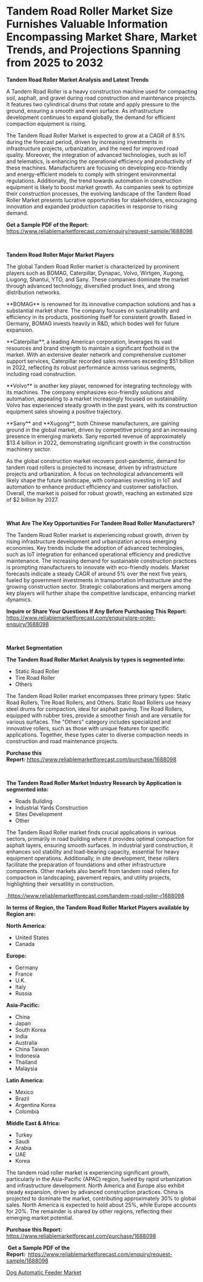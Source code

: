 <p><h1>Tandem Road Roller Market Size Furnishes Valuable Information Encompassing Market Share, Market Trends, and Projections Spanning from 2025 to 2032</h1></p><p><strong>Tandem Road Roller Market Analysis and Latest Trends</strong></p>
<p><p>A Tandem Road Roller is a heavy construction machine used for compacting soil, asphalt, and gravel during road construction and maintenance projects. It features two cylindrical drums that rotate and apply pressure to the ground, ensuring a smooth and even surface. As infrastructure development continues to expand globally, the demand for efficient compaction equipment is rising.</p><p>The Tandem Road Roller Market is expected to grow at a CAGR of 8.5% during the forecast period, driven by increasing investments in infrastructure projects, urbanization, and the need for improved road quality. Moreover, the integration of advanced technologies, such as IoT and telematics, is enhancing the operational efficiency and productivity of these machines. Manufacturers are focusing on developing eco-friendly and energy-efficient models to comply with stringent environmental regulations. Additionally, the trend towards automation in construction equipment is likely to boost market growth. As companies seek to optimize their construction processes, the evolving landscape of the Tandem Road Roller Market presents lucrative opportunities for stakeholders, encouraging innovation and expanded production capacities in response to rising demand.</p></p>
<p><strong>Get a Sample PDF of the Report:&nbsp;</strong> <a href="https://www.reliablemarketforecast.com/enquiry/request-sample/1688098?utm_campaign=3203&utm_medium=2&utm_source=Github&utm_content=ia&utm_term=08042025&utm_id=tandem-road-roller">https://www.reliablemarketforecast.com/enquiry/request-sample/1688098</a></p>
<p>&nbsp;</p>
<p><strong>Tandem Road Roller Major Market Players</strong></p>
<p><p>The global Tandem Road Roller market is characterized by prominent players such as BOMAG, Caterpillar, Dynapac, Volvo, Wirtgen, Xugong, Liugong, Shantui, YTO, and Sany. These companies dominate the market through advanced technology, diversified product lines, and strong distribution networks.</p><p>**BOMAG** is renowned for its innovative compaction solutions and has a substantial market share. The company focuses on sustainability and efficiency in its products, positioning itself for consistent growth. Based in Germany, BOMAG invests heavily in R&D, which bodes well for future expansion.</p><p>**Caterpillar**, a leading American corporation, leverages its vast resources and brand strength to maintain a significant foothold in the market. With an extensive dealer network and comprehensive customer support services, Caterpillar recorded sales revenues exceeding $51 billion in 2022, reflecting its robust performance across various segments, including road construction.</p><p>**Volvo** is another key player, renowned for integrating technology with its machines. The company emphasizes eco-friendly solutions and automation, appealing to a market increasingly focused on sustainability. Volvo has experienced steady growth in the past years, with its construction equipment sales showing a positive trajectory.</p><p>**Sany** and **Xugong**, both Chinese manufacturers, are gaining ground in the global market, driven by competitive pricing and an increasing presence in emerging markets. Sany reported revenue of approximately $13.4 billion in 2022, demonstrating significant growth in the construction machinery sector.</p><p>As the global construction market recovers post-pandemic, demand for tandem road rollers is projected to increase, driven by infrastructure projects and urbanization. A focus on technological advancements will likely shape the future landscape, with companies investing in IoT and automation to enhance product efficiency and customer satisfaction. Overall, the market is poised for robust growth, reaching an estimated size of $2 billion by 2027.</p></p>
<p>&nbsp;</p>
<p><strong>What Are The Key Opportunities For Tandem Road Roller Manufacturers?</strong></p>
<p><p>The Tandem Road Roller market is experiencing robust growth, driven by rising infrastructure development and urbanization across emerging economies. Key trends include the adoption of advanced technologies, such as IoT integration for enhanced operational efficiency and predictive maintenance. The increasing demand for sustainable construction practices is prompting manufacturers to innovate with eco-friendly models. Market forecasts indicate a steady CAGR of around 5% over the next five years, fueled by government investments in transportation infrastructure and the growing construction sector. Strategic collaborations and mergers among key players will further shape the competitive landscape, enhancing market dynamics.</p></p>
<p><strong>Inquire or Share Your Questions If Any Before Purchasing This Report:</strong> <a href="https://www.reliablemarketforecast.com/enquiry/pre-order-enquiry/1688098?utm_campaign=3203&utm_medium=2&utm_source=Github&utm_content=ia&utm_term=08042025&utm_id=tandem-road-roller">https://www.reliablemarketforecast.com/enquiry/pre-order-enquiry/1688098</a></p>
<p>&nbsp;</p>
<p><strong>Market Segmentation</strong></p>
<p><strong>The Tandem Road Roller Market Analysis by types is segmented into:</strong></p>
<p><ul><li>Static Road Roller</li><li>Tire Road Roller</li><li>Others</li></ul></p>
<p><p>The Tandem Road Roller market encompasses three primary types: Static Road Rollers, Tire Road Rollers, and Others. Static Road Rollers use heavy steel drums for compaction, ideal for asphalt paving. Tire Road Rollers, equipped with rubber tires, provide a smoother finish and are versatile for various surfaces. The "Others" category includes specialized and innovative rollers, such as those with unique features for specific applications. Together, these types cater to diverse compaction needs in construction and road maintenance projects.</p></p>
<p><strong>Purchase this Report:&nbsp;</strong><a href="https://www.reliablemarketforecast.com/purchase/1688098?utm_campaign=3203&utm_medium=2&utm_source=Github&utm_content=ia&utm_term=08042025&utm_id=tandem-road-roller">https://www.reliablemarketforecast.com/purchase/1688098</a></p>
<p>&nbsp;</p>
<p><strong>The Tandem Road Roller Market Industry Research by Application is segmented into:</strong></p>
<p><ul><li>Roads Building</li><li>Industrial Yards Construction</li><li>Sites Development</li><li>Other</li></ul></p>
<p><p>The Tandem Road Roller market finds crucial applications in various sectors, primarily in road building where it provides optimal compaction for asphalt layers, ensuring smooth surfaces. In industrial yard construction, it enhances soil stability and load-bearing capacity, essential for heavy equipment operations. Additionally, in site development, these rollers facilitate the preparation of foundations and other infrastructure components. Other markets also benefit from tandem road rollers for compaction in landscaping, pavement repairs, and utility projects, highlighting their versatility in construction.</p></p>
<p><a href="https://www.reliablemarketforecast.com/tandem-road-roller-r1688098?utm_campaign=3203&utm_medium=2&utm_source=Github&utm_content=ia&utm_term=08042025&utm_id=tandem-road-roller">&nbsp;https://www.reliablemarketforecast.com/tandem-road-roller-r1688098</a></p>
<p><strong>In terms of Region, the Tandem Road Roller Market Players available by Region are:</strong></p>
<p>
    <p> <strong> North America: </strong>
        <ul>
            <li>United States</li>
            <li>Canada</li>
        </ul>
        </p> 
    <p> <strong> Europe: </strong>
        <ul>
            <li>Germany</li>
            <li>France</li>
            <li>U.K.</li>
            <li>Italy</li>
            <li>Russia</li>
        </ul>
        </p> 
    <p> <strong> Asia-Pacific: </strong>
        <ul>
            <li>China</li>
            <li>Japan</li>
            <li>South Korea</li>
            <li>India</li>
            <li>Australia</li>
            <li>China Taiwan</li>
            <li>Indonesia</li>
            <li>Thailand</li>
            <li>Malaysia</li>
        </ul>
        </p> 
    <p> <strong> Latin America: </strong>
        <ul>
            <li>Mexico</li>
            <li>Brazil</li>
            <li>Argentina Korea</li>
            <li>Colombia</li>
        </ul>
        </p> 
    <p> <strong> Middle East & Africa: </strong>
        <ul>
            <li>Turkey</li>
            <li>Saudi</li>
            <li>Arabia</li>
            <li>UAE</li>
            <li>Korea</li>
        </ul>
    </p>
    </p>
<p><p>The tandem road roller market is experiencing significant growth, particularly in the Asia-Pacific (APAC) region, fueled by rapid urbanization and infrastructure development. North America and Europe also exhibit steady expansion, driven by advanced construction practices. China is projected to dominate the market, contributing approximately 30% to global sales. North America is expected to hold about 25%, while Europe accounts for 20%. The remainder is shared by other regions, reflecting their emerging market potential.</p></p>
<p><strong>Purchase this Report: </strong><a href="https://www.reliablemarketforecast.com/purchase/1688098?utm_campaign=3203&utm_medium=2&utm_source=Github&utm_content=ia&utm_term=08042025&utm_id=tandem-road-roller">https://www.reliablemarketforecast.com/purchase/1688098</a></p>
<p>&nbsp;<strong>Get a Sample PDF of the Report:&nbsp;&nbsp;</strong><a href="https://www.reliablemarketforecast.com/enquiry/request-sample/1688098?utm_campaign=3203&utm_medium=2&utm_source=Github&utm_content=ia&utm_term=08042025&utm_id=tandem-road-roller">https://www.reliablemarketforecast.com/enquiry/request-sample/1688098</a></p>
<p><strong></strong></p>
<p><p><a href="https://github.com/huelarnzeba29/Market-Research-Report-List-1/blob/main/dog-automatic-feeder-market.md?utm_campaign=3203&utm_medium=2&utm_source=Github&utm_content=ia&utm_term=08042025&utm_id=tandem-road-roller">Dog Automatic Feeder Market</a></p></p>